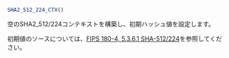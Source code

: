 ```julia
SHA2_512_224_CTX()
```

空のSHA2_512/224コンテキストを構築し、初期ハッシュ値を設定します。

初期値のソースについては、[FIPS 180-4, 5.3.6.1 SHA-512/224](https://nvlpubs.nist.gov/nistpubs/FIPS/NIST.FIPS.180-4.pdf)を参照してください。
